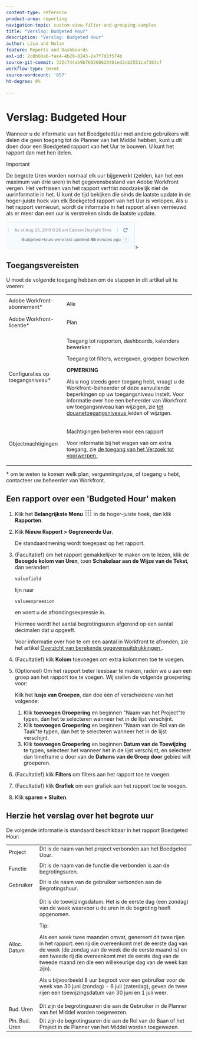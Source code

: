 ```yaml
---
content-type: reference
product-area: reporting
navigation-topic: custom-view-filter-and-grouping-samples
title: "Verslag: Budgeted Hour"
description: "Verslag: Budgeted Hour"
author: Lisa and Nolan
feature: Reports and Dashboards
exl-id: 2c0b60a6-fae4-4b29-8243-2a7f7d1f574b
source-git-commit: 332c744ab9b760268620461ed2cb2551caf383cf
workflow-type: tm+mt
source-wordcount: '657'
ht-degree: 0%

---
```


# Verslag: Budgeted Hour

<!--
<p data-mc-conditions="QuicksilverOrClassic.Draft mode">(NOTE: From&nbsp;Alina: This is my article, but since it's about building a report, it is in the Reporting section. Please don't remove it -it's linked to Resource Management and it is super important.) </p>
-->

Wanneer u de informatie van het BoedgetedUur met andere gebruikers wilt delen die geen toegang tot de Planner van het Middel hebben, kunt u dit doen door een Boedgeted rapport van het Uur te bouwen. U kunt het rapport dan met hen delen.

>[!IMPORTANT]
>
>De begrote Uren worden normaal elk uur bijgewerkt (zelden, kan het een maximum van drie uren) in het gegevensbestand van Adobe Workfront vergen. Het verfrissen van het rapport verfrist noodzakelijk niet de uurinformatie in het. U kunt de tijd bekijken die sinds de laatste update in de hoger-juiste hoek van elk Boekgeted rapport van het Uur is verlopen. Als u het rapport vernieuwt, wordt de informatie in het rapport alleen vernieuwd als er meer dan een uur is verstreken sinds de laatste update.
>
>![](assets/budgeted-hour-report-time-sync-warning-350x74.png)>

## Toegangsvereisten

U moet de volgende toegang hebben om de stappen in dit artikel uit te voeren:

<table style="table-layout:auto"> 
 <col> 
 <col> 
 <tbody> 
  <tr> 
   <td role="rowheader">Adobe Workfront-abonnement*</td> 
   <td> <p>Alle</p> </td> 
  </tr> 
  <tr> 
   <td role="rowheader">Adobe Workfront-licentie*</td> 
   <td> <p>Plan </p> </td> 
  </tr> 
  <tr> 
   <td role="rowheader">Configuraties op toegangsniveau*</td> 
   <td> <p>Toegang tot rapporten, dashboards, kalenders bewerken</p> <p>Toegang tot filters, weergaven, groepen bewerken</p> <p><b>OPMERKING</b>

Als u nog steeds geen toegang hebt, vraagt u de Workfront-beheerder of deze aanvullende beperkingen op uw toegangsniveau instelt. Voor informatie over hoe een beheerder van Workfront uw toegangsniveau kan wijzigen, zie <a href="../../../administration-and-setup/add-users/configure-and-grant-access/create-modify-access-levels.md" class="MCXref xref"> tot douanetoegangsniveaus </a> leiden of wijzigen.</p> </td>
</tr> 
  <tr> 
   <td role="rowheader">Objectmachtigingen</td> 
   <td> <p>Machtigingen beheren voor een rapport</p> <p>Voor informatie bij het vragen van om extra toegang, zie <a href="../../../workfront-basics/grant-and-request-access-to-objects/request-access.md" class="MCXref xref"> de toegang van het Verzoek tot voorwerpen </a>.</p> </td> 
  </tr> 
 </tbody> 
</table>

&#42; om te weten te komen welk plan, vergunningstype, of toegang u hebt, contacteer uw beheerder van Workfront.

## Een rapport over een &#39;Budgeted Hour&#39; maken

1. Klik het **Belangrijkste Menu** ![](assets/main-menu-icon.png) in de hoger-juiste hoek, dan klik **Rapporten**.

1. Klik **Nieuw Rapport > Gegreneerde Uur**.

   De standaardmening wordt toegepast op het rapport.

1. (Facultatief) om het rapport gemakkelijker te maken om te lezen, klik de **Beoogde kolom van Uren**, toen **Schakelaar aan de Wijze van de Tekst**, dan verandert

   ```
   valuefield
   ```

   lijn naar

   ```
   valueexpreesion
   ```

   en voert u de afrondingsexpressie in.

   Hiermee wordt het aantal begrotingsuren afgerond op een aantal decimalen dat u opgeeft.

   Voor informatie over hoe te om een aantal in Workfront te afronden, zie het artikel [ Overzicht van berekende gegevensuitdrukkingen ](../../../reports-and-dashboards/reports/calc-cstm-data-reports/calculated-data-expressions.md).

1. (Facultatief) klik **Kolom** toevoegen om extra kolommen toe te voegen.
1. (Optioneel) Om het rapport beter leesbaar te maken, raden we u aan een groep aan het rapport toe te voegen. Wij stellen de volgende groepering voor:

   Klik het **lusje van Groepen**, dan doe één of verscheidene van het volgende:

   1. Klik **toevoegen Groepering** en beginnen &quot;Naam van het Project&quot;te typen, dan het te selecteren wanneer het in de lijst verschijnt.
   1. Klik **toevoegen Groepering** en beginnen &quot;Naam van de Rol van de Taak&quot;te typen, dan het te selecteren wanneer het in de lijst verschijnt.
   1. Klik **toevoegen Groepering** en beginnen **Datum van de Toewijzing** te typen, selecteer het wanneer het in de lijst verschijnt, en selecteer dan timeframe u door van de **Datums van de Groep door** gebied wilt groeperen.

1. (Facultatief) klik **Filters** om filters aan het rapport toe te voegen.
1. (Facultatief) klik **Grafiek** om een grafiek aan het rapport toe te voegen.
1. Klik **sparen + Sluiten**.

## Herzie het verslag over het begrote uur

De volgende informatie is standaard beschikbaar in het rapport Boedgeted Hour:

<table style="table-layout:auto"> 
 <col> 
 <col> 
 <tbody> 
  <tr> 
   <td role="rowheader">Project </td> 
   <td>Dit is de naam van het project verbonden aan het Boedgeted Uour.</td> 
  </tr> 
  <tr> 
   <td role="rowheader"> <p>Functie</p> </td> 
   <td>Dit is de naam van de functie die verbonden is aan de begrotingsuren. </td> 
  </tr> 
  <tr> 
   <td role="rowheader">Gebruiker</td> 
   <td>Dit is de naam van de gebruiker verbonden aan de Begrotingshuur.</td> 
  </tr> 
  <tr> 
   <td role="rowheader">Alloc. Datum</td> 
   <td> <p>Dit is de toewijzingsdatum. Het is de eerste dag (een zondag) van de week waarvoor u de uren in de begroting heeft opgenomen.</p> <p>Tip:  <p>Als een week twee maanden omvat, genereert dit twee rijen in het rapport: een rij die overeenkomt met de eerste dag van de week (de zondag van de week die de eerste maand is) en een tweede rij die overeenkomt met de eerste dag van de tweede maand (en die een willekeurige dag van de week kan zijn).</p> <p>Als u bijvoorbeeld 8 uur begroot voor een gebruiker voor de week van 30 juni (zondag) - 6 juli (zaterdag), geven de twee rijen een toewijzingsdatum van 30 juni en 1 juli weer.</p> </p> </td> 
  </tr> 
  <tr> 
   <td role="rowheader">Bud. Uren</td> 
   <td>Dit zijn de begrotingsuren die aan de Gebruiker in de Planner van het Middel worden toegewezen.</td> 
  </tr> 
  <tr> 
   <td role="rowheader">Pln. Bud. Uren</td> 
   <td>Dit zijn de begrotingsuren die aan de Rol van de Baan of het Project in de Planner van het Middel worden toegewezen.</td> 
  </tr> 
 </tbody> 
</table>

